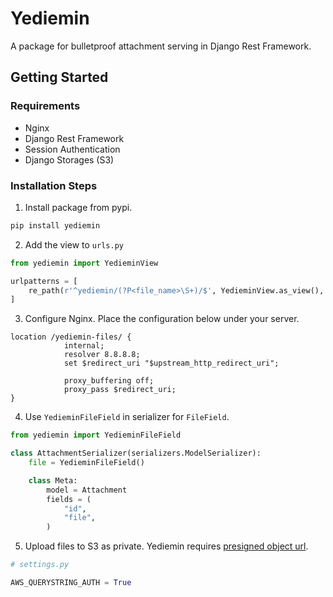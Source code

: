 # Yediemin

A package for bulletproof attachment serving in Django Rest Framework.

## Getting Started

### Requirements
- Nginx
- Django Rest Framework
- Session Authentication
- Django Storages (S3)

### Installation Steps

1) Install package from pypi.

```sh
pip install yediemin
```

2) Add the view to `urls.py`

```python
from yediemin import YedieminView

urlpatterns = [
    re_path(r'^yediemin/(?P<file_name>\S+)/$', YedieminView.as_view(), name='yediemin'),
]
```

3) Configure Nginx. Place the configuration below under your server.

```
location /yediemin-files/ {
            internal;
            resolver 8.8.8.8;
            set $redirect_uri "$upstream_http_redirect_uri";

            proxy_buffering off;
            proxy_pass $redirect_uri;
}
```

4) Use ``YedieminFileField`` in serializer for `FileField`.

```python
from yediemin import YedieminFileField

class AttachmentSerializer(serializers.ModelSerializer):
    file = YedieminFileField()

    class Meta:
        model = Attachment
        fields = (
            "id",
            "file",
        )
```

5) Upload files to S3 as private. Yediemin requires [presigned object url](https://docs.aws.amazon.com/AmazonS3/latest/dev/ShareObjectPreSignedURL.html).

```python
# settings.py

AWS_QUERYSTRING_AUTH = True
```